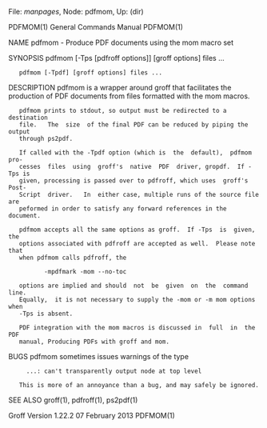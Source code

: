 File: *manpages*,  Node: pdfmom,  Up: (dir)

PDFMOM(1)                   General Commands Manual                  PDFMOM(1)



NAME
       pdfmom - Produce PDF documents using the mom macro set

SYNOPSIS
       pdfmom [-Tps [pdfroff options]] [groff options] files ...

       pdfmom [-Tpdf] [groff options] files ...

DESCRIPTION
       pdfmom is a wrapper around groff that facilitates the production of PDF
       documents from files formatted with the mom macros.

       pdfmom prints to stdout, so output must be redirected to a  destination
       file.   The  size  of the final PDF can be reduced by piping the output
       through ps2pdf.

       If called with the -Tpdf option (which is  the  default),  pdfmom  pro-
       cesses  files  using  groff's  native  PDF  driver, gropdf.  If -Tps is
       given, processing is passed over to pdfroff, which uses  groff's  Post-
       Script  driver.   In  either case, multiple runs of the source file are
       peformed in order to satisfy any forward references in the document.

       pdfmom accepts all the same options as groff.  If -Tps  is  given,  the
       options associated with pdfroff are accepted as well.  Please note that
       when pdfmom calls pdfroff, the

              -mpdfmark -mom --no-toc

       options are implied and should  not  be  given  on  the  command  line.
       Equally,  it is not necessary to supply the -mom or -m mom options when
       -Tps is absent.

       PDF integration with the mom macros is discussed in  full  in  the  PDF
       manual, Producing PDFs with groff and mom.

BUGS
       pdfmom sometimes issues warnings of the type

         ...: can't transparently output node at top level

       This is more of an annoyance than a bug, and may safely be ignored.

SEE ALSO
       groff(1), pdfroff(1), ps2pdf(1)



Groff Version 1.22.2           07 February 2013                      PDFMOM(1)
